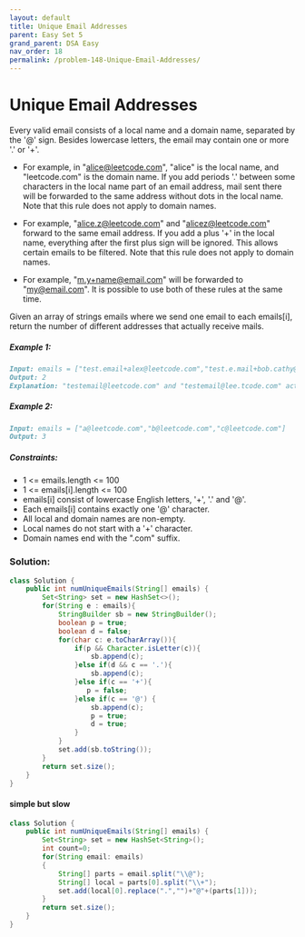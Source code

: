 ```yaml
---
layout: default
title: Unique Email Addresses
parent: Easy Set 5
grand_parent: DSA Easy
nav_order: 18
permalink: /problem-148-Unique-Email-Addresses/
---
```

# Unique Email Addresses
Every valid email consists of a local name and a domain name, separated by the '@' sign. Besides lowercase letters, the email may contain one or more '.' or '+'.

* For example, in "alice@leetcode.com", "alice" is the local name, and "leetcode.com" is the domain name.
If you add periods '.' between some characters in the local name part of an email address, mail sent there will be forwarded to the same address without dots in the local name. Note that this rule does not apply to domain names.

* For example, "alice.z@leetcode.com" and "alicez@leetcode.com" forward to the same email address.
If you add a plus '+' in the local name, everything after the first plus sign will be ignored. This allows certain emails to be filtered. Note that this rule does not apply to domain names.

* For example, "m.y+name@email.com" will be forwarded to "my@email.com".
It is possible to use both of these rules at the same time.

Given an array of strings emails where we send one email to each emails[i], return the number of different addresses that actually receive mails.

##### Example 1:
```markdown
Input: emails = ["test.email+alex@leetcode.com","test.e.mail+bob.cathy@leetcode.com","testemail+david@lee.tcode.com"]
Output: 2
Explanation: "testemail@leetcode.com" and "testemail@lee.tcode.com" actually receive mails.
```
##### Example 2:
```markdown
Input: emails = ["a@leetcode.com","b@leetcode.com","c@leetcode.com"]
Output: 3
```
##### Constraints:
* 1 <= emails.length <= 100
* 1 <= emails[i].length <= 100
* emails[i] consist of lowercase English letters, '+', '.' and '@'.
* Each emails[i] contains exactly one '@' character.
* All local and domain names are non-empty.
* Local names do not start with a '+' character.
* Domain names end with the ".com" suffix.

### Solution:
```java
class Solution {
    public int numUniqueEmails(String[] emails) {
        Set<String> set = new HashSet<>();
        for(String e : emails){
            StringBuilder sb = new StringBuilder();
            boolean p = true;
            boolean d = false;
            for(char c: e.toCharArray()){
                if(p && Character.isLetter(c)){
                    sb.append(c);
                }else if(d && c == '.'){
                    sb.append(c);
                }else if(c == '+'){
                   p = false; 
                }else if(c == '@') {
                    sb.append(c);
                    p = true;
                    d = true;
                }
            }
            set.add(sb.toString());
        }
        return set.size();
    }
}
```
#### simple but slow 
```java
class Solution {
    public int numUniqueEmails(String[] emails) {
        Set<String> set = new HashSet<String>();
        int count=0;
        for(String email: emails)
        {
            String[] parts = email.split("\\@");
            String[] local = parts[0].split("\\+");
            set.add(local[0].replace(".","")+"@"+(parts[1]));
        }
        return set.size();
    }
}
```